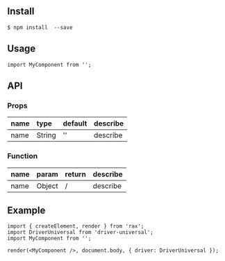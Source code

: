 ## 

## Install

```
$ npm install  --save
```

## Usage

```
import MyComponent from '';
```

## API

### Props

|name|type|default|describe|
|:---------------|:--------|:----|:----------|
|name|String|''|describe|

### Function

|name|param|return|describe|
|:---------------|:--------|:----|:----------|
|name|Object|/|describe|

## Example

```
import { createElement, render } from 'rax';
import DriverUniversal from 'driver-universal';
import MyComponent from '';

render(<MyComponent />, document.body, { driver: DriverUniversal });
```
